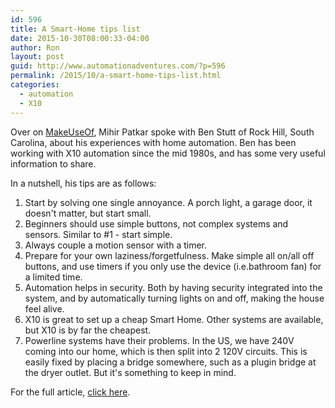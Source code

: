 ```yaml
---
id: 596
title: A Smart-Home tips list
date: 2015-10-30T08:00:33-04:00
author: Ron
layout: post
guid: http://www.automationadventures.com/?p=596
permalink: /2015/10/a-smart-home-tips-list.html
categories:
  - automation
  - X10
---
```

Over on [MakeUseOf](http://www.makeuseof.com), Mihir Patkar spoke with Ben Stutt of Rock Hill, South Carolina, about his experiences with home automation. Ben has been working with X10 automation since the mid 1980s, and has some very useful information to share.

In a nutshell, his tips are as follows:

  1. Start by solving one single annoyance. A porch light, a garage door, it doesn't matter, but start small.
  2. Beginners should use simple buttons, not complex systems and sensors. Similar to #1 - start simple.
  3. Always couple a motion sensor with a timer.
  4. Prepare for your own laziness/forgetfulness. Make simple all on/all off buttons, and use timers if you only use the device (i.e.bathroom fan) for a limited time.
  5. Automation helps in security. Both by having security integrated into the system, and by automatically turning lights on and off, making the house feel alive.
  6. X10 is great to set up a cheap Smart Home. Other systems are available, but X10 is by far the cheapest.
  7. Powerline systems have their problems. In the US, we have 240V coming into our home, which is then split into 2 120V circuits. This is easily fixed by placing a bridge somewhere, such as a plugin bridge at the dryer outlet. But it's something to keep in mind.

For the full article, [click here](http://www.makeuseof.com/tag/smart-home-what-you-should-know/).